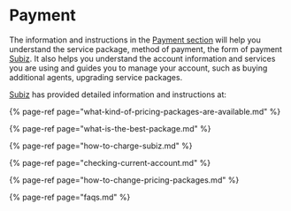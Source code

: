 # Payment

The information and instructions in the [Payment section](https://app.subiz.com/payment-home) will help you understand the service package, method of payment, the form of payment [Subiz](https://subiz.com/en%20). It also helps you understand the account information and services you are using and guides you to manage your account, such as buying additional agents, upgrading service packages.

[Subiz](https://subiz.com/en%20) has provided detailed information and instructions at:

{% page-ref page="what-kind-of-pricing-packages-are-available.md" %}

{% page-ref page="what-is-the-best-package.md" %}

{% page-ref page="how-to-charge-subiz.md" %}

{% page-ref page="checking-current-account.md" %}

{% page-ref page="how-to-change-pricing-packages.md" %}

{% page-ref page="faqs.md" %}

  


